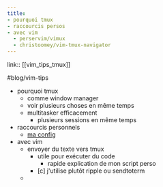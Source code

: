 ```yaml
---
title:
- pourquoi tmux 
- raccourcis persos
- avec vim
  - perservim/vimux
  - christoomey/vim-tmux-navigator
---
```

link:: [[vim_tips_tmux]]

#blog/vim-tips 


 - pourquoi tmux 
     - comme window manager
     - voir plusieurs choses en même temps
     - multitasker efficacement
         - plusieurs sessions en même temps
 - raccourcis personnels
     - [ma config](https://github.com/OsKaR31415/config/blob/master/.tmux.conf)
 - avec vim
     - envoyer du texte vers tmux
         - utile pour exécuter du code
             - rapide explication de mon script perso
         - [c] j'utilise plutôt ripple ou sendtoterm
     - 